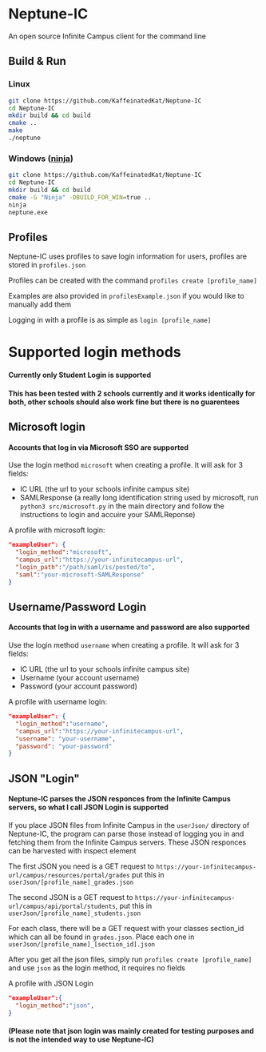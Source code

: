 # Neptune-IC
An open source Infinite Campus client for the command line

## Build & Run 

### Linux
```bash
git clone https://github.com/KaffeinatedKat/Neptune-IC
cd Neptune-IC
mkdir build && cd build
cmake ..
make
./neptune
```

### Windows ([ninja](https://github.com/ninja-build/ninja))
```bash
git clone https://github.com/KaffeinatedKat/Neptune-IC
cd Neptune-IC
mkdir build && cd build
cmake -G "Ninja" -DBUILD_FOR_WIN=true ..
ninja
neptune.exe
```

## Profiles
Neptune-IC uses profiles to save login information for users, profiles are stored in `profiles.json`

Profiles can be created with the command `profiles create [profile_name]`

Examples are also provided in `profilesExample.json` if you would like to manually add them 

Logging in with a profile is as simple as `login [profile_name]`

# Supported login methods

#### Currently only Student Login is supported
#### This has been tested with 2 schools currently and it works identically for both, other schools should also work fine but there is no guarentees

## Microsoft login
#### Accounts that log in via Microsoft SSO are supported 

Use the login method `microsoft` when creating a profile. It will ask for 3 fields:

- IC URL (the url to your schools infinite campus site)
- SAMLResponse (a really long identification string used by microsoft, run `python3 src/microsoft.py` in the main directory and follow the instructions to login and accuire your SAMLReponse) 


A profile with microsoft login:
```json
"exampleUser": {
  "login_method":"microsoft",
  "campus_url":"https://your-infinitecampus-url",
  "login_path":"/path/saml/is/posted/to",
  "saml":"your-microsoft-SAMLResponse"
}
```

## Username/Password Login
#### Accounts that log in with a username and password are also supported 

Use the login method `username` when creating a profile. It will ask for 3 fields:

- IC URL (the url to your schools infinite campus site)
- Username (your account username)
- Password (your account password)

A profile with username login:
```json
"exampleUser": {
  "login_method":"username",
  "campus_url":"https://your-infinitecampus-url",
  "username": "your-username",
  "password": "your-password"
}
```

## JSON "Login" 
#### Neptune-IC parses the JSON responces from the Infinite Campus servers, so what I call JSON Login is supported

If you place JSON files from Infinite Campus in the `userJson/` directory of Neptune-IC, the program can parse those instead of logging you in and fetching them from the Infinite Campus servers. These JSON responces can be harvested with inspect element

The first JSON you need is a GET request to `https://your-infinitecampus-url/campus/resources/portal/grades` put this in `userJson/[profile_name]_grades.json`

The second JSON is a GET request to `https://your-infinitecampus-url/campus/api/portal/students`, put this in `userJson/[profile_name]_students.json`

For each class, there will be a GET request with your classes section_id which can all be found in `grades.json`. Place each one in `userJson/[profile_name]_[section_id].json`

After you get all the json files, simply run `profiles create [profile_name]` and use `json` as the login method, it requires no fields

A profile with JSON Login
```json
"exampleUser":{
  "login_method":"json",
}
```

#### (Please note that json login was mainly created for testing purposes and is not the intended way to use Neptune-IC)
